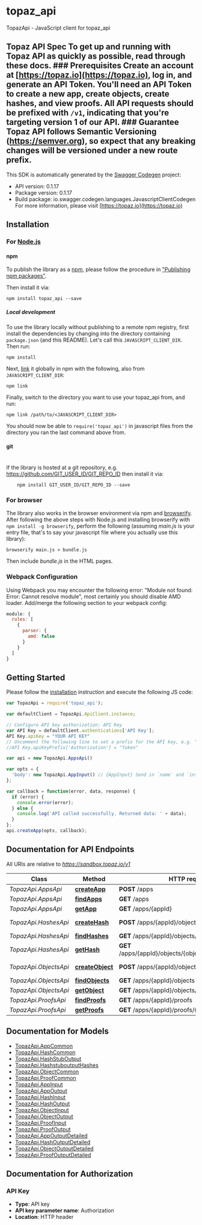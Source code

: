 # topaz_api

TopazApi - JavaScript client for topaz_api
## Topaz API Spec  To get up and running with Topaz API as quickly as possible, read through these docs.  ### Prerequisites  Create an account at [https://topaz.io](https://topaz.io), log in, and generate an API Token.  You'll need an API Token to create a new app, create objects, create hashes, and view proofs.  All API requests should be prefixed with `/v1`, indicating that you're targeting version 1 of our API.  ### Guarantee  Topaz API follows Semantic Versioning (https://semver.org), so expect that any breaking changes will be versioned under a new route prefix.
This SDK is automatically generated by the [Swagger Codegen](https://github.com/swagger-api/swagger-codegen) project:

- API version: 0.1.17
- Package version: 0.1.17
- Build package: io.swagger.codegen.languages.JavascriptClientCodegen
For more information, please visit [https://topaz.io](https://topaz.io)

## Installation

### For [Node.js](https://nodejs.org/)

#### npm

To publish the library as a [npm](https://www.npmjs.com/),
please follow the procedure in ["Publishing npm packages"](https://docs.npmjs.com/getting-started/publishing-npm-packages).

Then install it via:

```shell
npm install topaz_api --save
```

##### Local development

To use the library locally without publishing to a remote npm registry, first install the dependencies by changing 
into the directory containing `package.json` (and this README). Let's call this `JAVASCRIPT_CLIENT_DIR`. Then run:

```shell
npm install
```

Next, [link](https://docs.npmjs.com/cli/link) it globally in npm with the following, also from `JAVASCRIPT_CLIENT_DIR`:

```shell
npm link
```

Finally, switch to the directory you want to use your topaz_api from, and run:

```shell
npm link /path/to/<JAVASCRIPT_CLIENT_DIR>
```

You should now be able to `require('topaz_api')` in javascript files from the directory you ran the last 
command above from.

#### git
#
If the library is hosted at a git repository, e.g.
https://github.com/GIT_USER_ID/GIT_REPO_ID
then install it via:

```shell
    npm install GIT_USER_ID/GIT_REPO_ID --save
```

### For browser

The library also works in the browser environment via npm and [browserify](http://browserify.org/). After following
the above steps with Node.js and installing browserify with `npm install -g browserify`,
perform the following (assuming *main.js* is your entry file, that's to say your javascript file where you actually 
use this library):

```shell
browserify main.js > bundle.js
```

Then include *bundle.js* in the HTML pages.

### Webpack Configuration

Using Webpack you may encounter the following error: "Module not found: Error:
Cannot resolve module", most certainly you should disable AMD loader. Add/merge
the following section to your webpack config:

```javascript
module: {
  rules: [
    {
      parser: {
        amd: false
      }
    }
  ]
}
```

## Getting Started

Please follow the [installation](#installation) instruction and execute the following JS code:

```javascript
var TopazApi = require('topaz_api');

var defaultClient = TopazApi.ApiClient.instance;

// Configure API key authorization: API Key
var API Key = defaultClient.authentications['API Key'];
API Key.apiKey = "YOUR API KEY"
// Uncomment the following line to set a prefix for the API key, e.g. "Token" (defaults to null)
//API Key.apiKeyPrefix['Authorization'] = "Token"

var api = new TopazApi.AppsApi()

var opts = { 
  'body': new TopazApi.AppInput() // {AppInput} Send in `name` and `interval` to generate an `app` with a blockchain transaction resolution no less than the defined `interval` in seconds.
};

var callback = function(error, data, response) {
  if (error) {
    console.error(error);
  } else {
    console.log('API called successfully. Returned data: ' + data);
  }
};
api.createApp(opts, callback);

```

## Documentation for API Endpoints

All URIs are relative to *https://sandbox.topaz.io/v1*

Class | Method | HTTP request | Description
------------ | ------------- | ------------- | -------------
*TopazApi.AppsApi* | [**createApp**](docs/AppsApi.md#createApp) | **POST** /apps | Create App
*TopazApi.AppsApi* | [**findApps**](docs/AppsApi.md#findApps) | **GET** /apps | List Apps
*TopazApi.AppsApi* | [**getApp**](docs/AppsApi.md#getApp) | **GET** /apps/{appId} | Get App
*TopazApi.HashesApi* | [**createHash**](docs/HashesApi.md#createHash) | **POST** /apps/{appId}/objects/{objectId}/hashes | Create Hash
*TopazApi.HashesApi* | [**findHashes**](docs/HashesApi.md#findHashes) | **GET** /apps/{appId}/objects/{objectId}/hashes | List Hashes
*TopazApi.HashesApi* | [**getHash**](docs/HashesApi.md#getHash) | **GET** /apps/{appId}/objects/{objectId}/hashes/{hashId} | Get Hash
*TopazApi.ObjectsApi* | [**createObject**](docs/ObjectsApi.md#createObject) | **POST** /apps/{appId}/objects | Create Object
*TopazApi.ObjectsApi* | [**findObjects**](docs/ObjectsApi.md#findObjects) | **GET** /apps/{appId}/objects | List Objects
*TopazApi.ObjectsApi* | [**getObject**](docs/ObjectsApi.md#getObject) | **GET** /apps/{appId}/objects/{objectId} | Get Object
*TopazApi.ProofsApi* | [**findProofs**](docs/ProofsApi.md#findProofs) | **GET** /apps/{appId}/proofs | List Proofs
*TopazApi.ProofsApi* | [**getProofs**](docs/ProofsApi.md#getProofs) | **GET** /apps/{appId}/proofs/{proofId} | Get Proof


## Documentation for Models

 - [TopazApi.AppCommon](docs/AppCommon.md)
 - [TopazApi.HashCommon](docs/HashCommon.md)
 - [TopazApi.HashStubOutput](docs/HashStubOutput.md)
 - [TopazApi.HashstuboutputHashes](docs/HashstuboutputHashes.md)
 - [TopazApi.ObjectCommon](docs/ObjectCommon.md)
 - [TopazApi.ProofCommon](docs/ProofCommon.md)
 - [TopazApi.AppInput](docs/AppInput.md)
 - [TopazApi.AppOutput](docs/AppOutput.md)
 - [TopazApi.HashInput](docs/HashInput.md)
 - [TopazApi.HashOutput](docs/HashOutput.md)
 - [TopazApi.ObjectInput](docs/ObjectInput.md)
 - [TopazApi.ObjectOutput](docs/ObjectOutput.md)
 - [TopazApi.ProofInput](docs/ProofInput.md)
 - [TopazApi.ProofOutput](docs/ProofOutput.md)
 - [TopazApi.AppOutputDetailed](docs/AppOutputDetailed.md)
 - [TopazApi.HashOutputDetailed](docs/HashOutputDetailed.md)
 - [TopazApi.ObjectOutputDetailed](docs/ObjectOutputDetailed.md)
 - [TopazApi.ProofOutputDetailed](docs/ProofOutputDetailed.md)


## Documentation for Authorization


### API Key

- **Type**: API key
- **API key parameter name**: Authorization
- **Location**: HTTP header

